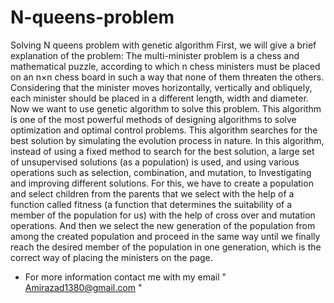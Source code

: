# N-queens-problem
Solving N queens problem with genetic algorithm
First, we will give a brief explanation of the problem:
The multi-minister problem is a chess and mathematical puzzle, according to which n chess ministers must be placed on an n×n chess board in such a way that none of them threaten the others. Considering that the minister moves horizontally, vertically and obliquely, each minister should be placed in a different length, width and diameter.
Now we want to use genetic algorithm to solve this problem.
This algorithm is one of the most powerful methods of designing algorithms to solve optimization and optimal control problems. This algorithm searches for the best solution by simulating the evolution process in nature. In this algorithm, instead of using a fixed method to search for the best solution, a large set of unsupervised solutions (as a population) is used, and using various operations such as selection, combination, and mutation, to Investigating and improving different solutions.
For this, we have to create a population and select children from the parents that we select with the help of a function called fitness (a function that determines the suitability of a member of the population for us) with the help of cross over and mutation operations. And then we select the new generation of the population from among the created population and proceed in the same way until we finally reach the desired member of the population in one generation, which is the correct way of placing the ministers on the page.
* For more information contact me with my email " Amirazad1380@gmail.com "
